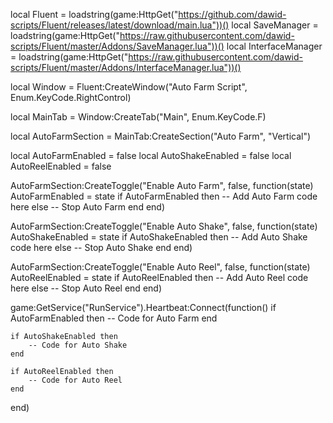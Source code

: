 local Fluent = loadstring(game:HttpGet("https://github.com/dawid-scripts/Fluent/releases/latest/download/main.lua"))()
local SaveManager = loadstring(game:HttpGet("https://raw.githubusercontent.com/dawid-scripts/Fluent/master/Addons/SaveManager.lua"))()
local InterfaceManager = loadstring(game:HttpGet("https://raw.githubusercontent.com/dawid-scripts/Fluent/master/Addons/InterfaceManager.lua"))()

local Window = Fluent:CreateWindow("Auto Farm Script", Enum.KeyCode.RightControl)

local MainTab = Window:CreateTab("Main", Enum.KeyCode.F)

local AutoFarmSection = MainTab:CreateSection("Auto Farm", "Vertical")

local AutoFarmEnabled = false
local AutoShakeEnabled = false
local AutoReelEnabled = false

AutoFarmSection:CreateToggle("Enable Auto Farm", false, function(state)
    AutoFarmEnabled = state
    if AutoFarmEnabled then
        -- Add Auto Farm code here
    else
        -- Stop Auto Farm
    end
end)

AutoFarmSection:CreateToggle("Enable Auto Shake", false, function(state)
    AutoShakeEnabled = state
    if AutoShakeEnabled then
        -- Add Auto Shake code here
    else
        -- Stop Auto Shake
    end
end)

AutoFarmSection:CreateToggle("Enable Auto Reel", false, function(state)
    AutoReelEnabled = state
    if AutoReelEnabled then
        -- Add Auto Reel code here
    else
        -- Stop Auto Reel
    end
end)

game:GetService("RunService").Heartbeat:Connect(function()
    if AutoFarmEnabled then
        -- Code for Auto Farm
    end
    
    if AutoShakeEnabled then
        -- Code for Auto Shake
    end
    
    if AutoReelEnabled then
        -- Code for Auto Reel
    end
end)
